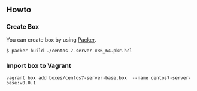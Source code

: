 ## Howto

### Create Box

You can create box by using  [Packer](https://packer.io).

```
$ packer build ./centos-7-server-x86_64.pkr.hcl
```


### Import box to Vagrant

```
vagrant box add boxes/centos7-server-base.box  --name centos7-server-base:v0.0.1
```